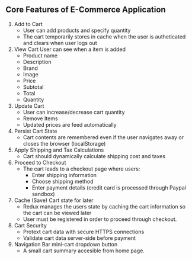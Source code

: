 
## Core Features of E-Commerce Application
1) Add to Cart
   * User can add products and specify quantity
   * The cart temporarily stores in cache when the user is autheticated and clears when user logs out
2) View Cart
   User can see when a item is added
   * Product name
   * Description
   * Brand
   * Image
   * Price
   * Subtotal
   * Total
   * Quantity
3) Update Cart
   * User can increase/decrease cart quantity
   * Remove Items
   * Updated prices are feed automatically
5) Persist Cart State
   * Cart contents are remembered even if the user navigates away or closes the browser (localStorage)
6) Apply Shipping and Tax Calculations
   * Cart should dynamically calculate shipping cost and taxes
7) Proceed to Checkout
    * The cart leads to a checkout page where users:
        * Enter shipping information
        * Choose shipping method
        * Enter payment details (credit card is processed through Paypal sandbox)
8) Cache (Save) Cart state for later
   * Redux manages the users state by caching the cart information so the cart can be viewed later
   * User must be registered in order to proceed through checkout.
9) Cart Security
    * Protext cart data with secure HTTPS connections
    * Validate cart data server-side before payment
10) Navigation Bar mini-cart dropdown button
    * A small cart summary accesible from home page. 
      
